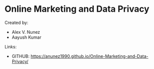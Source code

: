 # Online Marketing and Data Privacy

Created by:
* Alex V. Nunez
* Aayush Kumar

Links:

* GITHUB: 
https://anunez1990.github.io/Online-Marketing-and-Data-Privacy/
